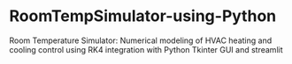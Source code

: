 # RoomTempSimulator-using-Python
Room Temperature Simulator: Numerical modeling of HVAC heating and cooling control using RK4 integration with Python Tkinter GUI and streamlit
